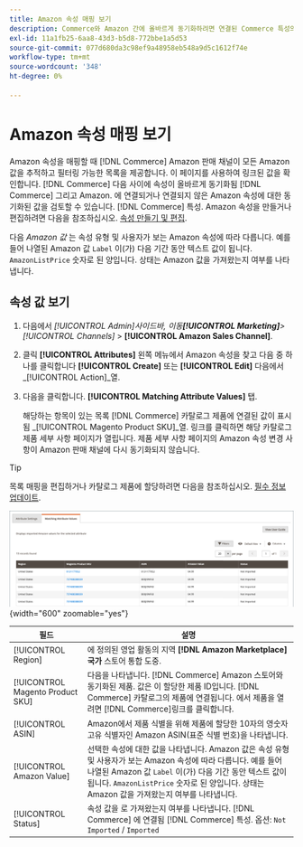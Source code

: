 ```yaml
---
title: Amazon 속성 매핑 보기
description: Commerce와 Amazon 간에 올바르게 동기화하려면 연결된 Commerce 특성의 값을 확인하십시오.
exl-id: 11a1fb25-6aa8-43d3-b5d8-772bbe1a5d53
source-git-commit: 077d680da3c98ef9a48958eb548a9d5c1612f74e
workflow-type: tm+mt
source-wordcount: '348'
ht-degree: 0%

---
```


# Amazon 속성 매핑 보기

Amazon 속성을 매핑할 때 [!DNL Commerce] Amazon 판매 채널이 모든 Amazon 값을 추적하고 필터링 가능한 목록을 제공합니다. 이 페이지를 사용하여 링크된 값을 확인합니다. [!DNL Commerce] 다음 사이에 속성이 올바르게 동기화됨 [!DNL Commerce] 그리고 Amazon. 에 연결되거나 연결되지 않은 Amazon 속성에 대한 동기화된 값을 검토할 수 있습니다. [!DNL Commerce] 특성. Amazon 속성을 만들거나 편집하려면 다음을 참조하십시오. [속성 만들기 및 편집](./creating-attributes.md).

다음 _Amazon 값_ 는 속성 유형 및 사용자가 보는 Amazon 속성에 따라 다릅니다. 예를 들어 나열된 Amazon 값 `Label` 이(가) 다음 기간 동안 텍스트 값이 됩니다. `AmazonListPrice` 숫자로 된 양입니다. 상태는 Amazon 값을 가져왔는지 여부를 나타냅니다.

## 속성 값 보기

1. 다음에서 _[!UICONTROL Admin]_사이드바, 이동&#x200B;**[!UICONTROL Marketing]**>_[!UICONTROL Channels]_ > **[!UICONTROL Amazon Sales Channel]**.

1. 클릭 **[!UICONTROL Attributes]** 왼쪽 메뉴에서 Amazon 속성을 찾고 다음 중 하나를 클릭합니다 **[!UICONTROL Create]** 또는 **[!UICONTROL Edit]** 다음에서 _[!UICONTROL Action]_열.

1. 다음을 클릭합니다. **[!UICONTROL Matching Attribute Values]** 탭.

   해당하는 항목이 있는 목록 [!DNL Commerce] 카탈로그 제품에 연결된 값이 표시됨 _[!UICONTROL Magento Product SKU]_열. 링크를 클릭하면 해당 카탈로그 제품 세부 사항 페이지가 열립니다. 제품 세부 사항 페이지의 Amazon 속성 변경 사항이 Amazon 판매 채널에 다시 동기화되지 않습니다.

>[!TIP]
>목록 매핑을 편집하거나 카탈로그 제품에 할당하려면 다음을 참조하십시오. [필수 정보 업데이트](./amazon-manually-update-incomplete-listing.md).

![속성 값 보기](assets/amazon-managing-attribute-values.png){width="600" zoomable="yes"}

| 필드 | 설명 |
|--- |--- |
| [!UICONTROL Region] | 에 정의된 영업 활동의 지역 **[!DNL Amazon Marketplace]국가** 스토어 통합 도중. |
| [!UICONTROL Magento Product SKU] | 다음을 나타냅니다. [!DNL Commerce] Amazon 스토어와 동기화된 제품. 값은 이 할당한 제품 ID입니다. [!DNL Commerce] 카탈로그의 제품에 연결됩니다. 에서 제품을 열려면 [!DNL Commerce]링크를 클릭합니다. |
| [!UICONTROL ASIN] | Amazon에서 제품 식별을 위해 제품에 할당한 10자의 영숫자 고유 식별자인 Amazon ASIN(표준 식별 번호)을 나타냅니다. |
| [!UICONTROL Amazon Value] | 선택한 속성에 대한 값을 나타냅니다. Amazon 값은 속성 유형 및 사용자가 보는 Amazon 속성에 따라 다릅니다. 예를 들어 나열된 Amazon 값 `Label` 이(가) 다음 기간 동안 텍스트 값이 됩니다. `AmazonListPrice` 숫자로 된 양입니다. 상태는 Amazon 값을 가져왔는지 여부를 나타냅니다. |
| [!UICONTROL Status] | 속성 값을 로 가져왔는지 여부를 나타냅니다. [!DNL Commerce] 에 연결됨 [!DNL Commerce] 특성. 옵션: `Not Imported` / `Imported` |
